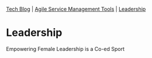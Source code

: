 [Tech Blog](blog_index.md) | [Agile Service Management Tools](.\asm\index.md) | [Leadership](.\leadership\index.md) 

# Leadership
Empowering Female Leadership is a Co-ed Sport
